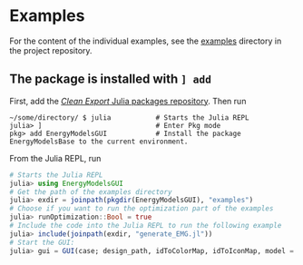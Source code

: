 # Examples

For the content of the individual examples, see the [examples](https://gitlab.sintef.no/clean_export/energymodelsgui.jl/-/tree/main/examples) directory in the project repository.

## The package is installed with `] add`

First, add the [*Clean Export* Julia packages repository](https://gitlab.sintef.no/clean_export/registrycleanexport). Then run 
```
~/some/directory/ $ julia           # Starts the Julia REPL
julia> ]                            # Enter Pkg mode 
pkg> add EnergyModelsGUI            # Install the package EnergyModelsBase to the current environment.
```
From the Julia REPL, run
```julia
# Starts the Julia REPL
julia> using EnergyModelsGUI
# Get the path of the examples directory
julia> exdir = joinpath(pkgdir(EnergyModelsGUI), "examples")
# Choose if you want to run the optimization part of the examples
julia> runOptimization::Bool = true
# Include the code into the Julia REPL to run the following example
julia> include(joinpath(exdir, "generate_EMG.jl"))
# Start the GUI:
julia> gui = GUI(case; design_path, idToColorMap, idToIconMap, model = m)
```